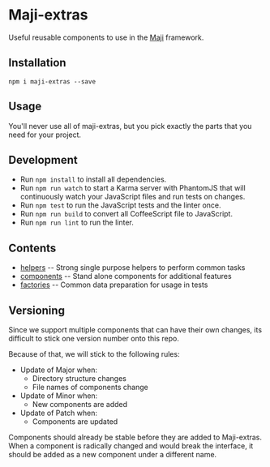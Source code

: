 # Maji-extras

Useful reusable components to use in the [Maji][maji] framework.

## Installation

`npm i maji-extras --save`

## Usage

You'll never use all of maji-extras, but you pick exactly the parts that you need for your project.

## Development

* Run `npm install` to install all dependencies.
* Run `npm run watch` to start a Karma server with PhantomJS that will continuously watch your JavaScript files and run tests on changes.
* Run `npm test` to run the JavaScript tests and the linter once.
* Run `npm run build` to convert all CoffeeScript file to JavaScript.
* Run `npm run lint` to run the linter.

## Contents

* [helpers](src/helpers/) -- Strong single purpose helpers to perform common tasks
* [components](src/components/) -- Stand alone components for additional
  features
* [factories](src/factories/) -- Common data preparation for usage in tests

[maji]: https://github.com/kabisa/maji

## Versioning

Since we support multiple components that can have their own changes,
its difficult to stick one version number onto this repo.

Because of that, we will stick to the following rules:

* Update of Major when:
  - Directory structure changes
  - File names of components change
* Update of Minor when:
  - New components are added
* Update of Patch when:
  - Components are updated

Components should already be stable before they are added to
Maji-extras. When a component is radically changed and would break the
interface, it should be added as a new component under a different name.

